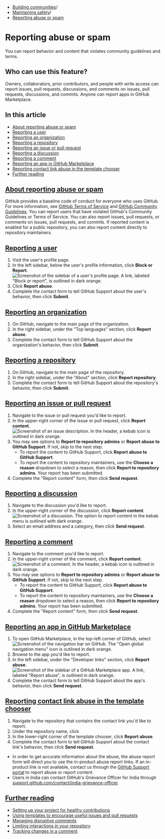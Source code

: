   * [Building communities](https://docs.github.com/en/communities "Building communities")/
  * [Maintaining safety](https://docs.github.com/en/communities/maintaining-your-safety-on-github "Maintaining safety")/
  * [Reporting abuse or spam](https://docs.github.com/en/communities/maintaining-your-safety-on-github/reporting-abuse-or-spam "Reporting abuse or spam")


# Reporting abuse or spam
You can report behavior and content that violates community guidelines and terms.
## Who can use this feature?
Owners, collaborators, prior contributors, and people with write access can report issues, pull requests, discussions, and comments on issues, pull requests, discussions, and commits. Anyone can report apps in GitHub Marketplace.
## In this article
  * [About reporting abuse or spam](https://docs.github.com/en/communities/maintaining-your-safety-on-github/reporting-abuse-or-spam#about-reporting-abuse-or-spam)
  * [Reporting a user](https://docs.github.com/en/communities/maintaining-your-safety-on-github/reporting-abuse-or-spam#reporting-a-user)
  * [Reporting an organization](https://docs.github.com/en/communities/maintaining-your-safety-on-github/reporting-abuse-or-spam#reporting-an-organization)
  * [Reporting a repository](https://docs.github.com/en/communities/maintaining-your-safety-on-github/reporting-abuse-or-spam#reporting-a-repository)
  * [Reporting an issue or pull request](https://docs.github.com/en/communities/maintaining-your-safety-on-github/reporting-abuse-or-spam#reporting-an-issue-or-pull-request)
  * [Reporting a discussion](https://docs.github.com/en/communities/maintaining-your-safety-on-github/reporting-abuse-or-spam#reporting-a-discussion)
  * [Reporting a comment](https://docs.github.com/en/communities/maintaining-your-safety-on-github/reporting-abuse-or-spam#reporting-a-comment)
  * [Reporting an app in GitHub Marketplace](https://docs.github.com/en/communities/maintaining-your-safety-on-github/reporting-abuse-or-spam#reporting-an-app-in-github-marketplace)
  * [Reporting contact link abuse in the template chooser](https://docs.github.com/en/communities/maintaining-your-safety-on-github/reporting-abuse-or-spam#reporting-contact-link-abuse-in-the-template-chooser)
  * [Further reading](https://docs.github.com/en/communities/maintaining-your-safety-on-github/reporting-abuse-or-spam#further-reading)


## [About reporting abuse or spam](https://docs.github.com/en/communities/maintaining-your-safety-on-github/reporting-abuse-or-spam#about-reporting-abuse-or-spam)
GitHub provides a baseline code of conduct for everyone who uses GitHub. For more information, see [GitHub Terms of Service](https://docs.github.com/en/site-policy/github-terms/github-terms-of-service) and [GitHub Community Guidelines](https://docs.github.com/en/site-policy/github-terms/github-community-guidelines).
You can report users that have violated GitHub's Community Guidelines or Terms of Service. You can also report issues, pull requests, or comments on issues, pull requests, and commits.
If reported content is enabled for a public repository, you can also report content directly to repository maintainers.
## [Reporting a user](https://docs.github.com/en/communities/maintaining-your-safety-on-github/reporting-abuse-or-spam#reporting-a-user)
  1. Visit the user's profile page.
  2. In the left sidebar, below the user's profile information, click **Block or Report**.
![Screenshot of the sidebar of a user's profile page. A link, labeled "Block or report", is outlined in dark orange.](https://docs.github.com/assets/cb-133977/images/help/profile/profile-block-or-report-button.png)
  3. Click **Report abuse**.
  4. Complete the contact form to tell GitHub Support about the user's behavior, then click **Submit**.


## [Reporting an organization](https://docs.github.com/en/communities/maintaining-your-safety-on-github/reporting-abuse-or-spam#reporting-an-organization)
  1. On GitHub, navigate to the main page of the organization.
  2. In the right sidebar, under the "Top languages" section, click **Report abuse**.
  3. Complete the contact form to tell GitHub Support about the organization's behavior, then click **Submit**.


## [Reporting a repository](https://docs.github.com/en/communities/maintaining-your-safety-on-github/reporting-abuse-or-spam#reporting-a-repository)
  1. On GitHub, navigate to the main page of the repository.
  2. In the right sidebar, under the "About" section, click **Report repository**.
  3. Complete the contact form to tell GitHub Support about the repository's behavior, then click **Submit**.


## [Reporting an issue or pull request](https://docs.github.com/en/communities/maintaining-your-safety-on-github/reporting-abuse-or-spam#reporting-an-issue-or-pull-request)
  1. Navigate to the issue or pull request you'd like to report.
  2. In the upper-right corner of the issue or pull request, click **Report content**.
![Screenshot of an issue description. In the header, a kebab icon is outlined in dark orange.](https://docs.github.com/assets/cb-24597/images/help/repository/menu-report-issue-or-pr.png)
  3. You may see options to **Report to repository admins** or **Report abuse to GitHub Support**. If not, skip to the next step.
     * To report the content to GitHub Support, click **Report abuse to GitHub Support**.
     * To report the content to repository maintainers, use the **Choose a reason** dropdown to select a reason, then click **Report to repository admins**. Your report has been submitted.
  4. Complete the "Report content" form, then click **Send request**.


## [Reporting a discussion](https://docs.github.com/en/communities/maintaining-your-safety-on-github/reporting-abuse-or-spam#reporting-a-discussion)
  1. Navigate to the discussion you'd like to report.
  2. In the upper-right corner of the discussion, click **Report content**.
![Screenshot of a discussion. The option to report content in the kebab menu is outlined with dark orange.](https://docs.github.com/assets/cb-66249/images/help/discussions/report-discussion.png)
  3. Select an email address and a category, then click **Send request**.


## [Reporting a comment](https://docs.github.com/en/communities/maintaining-your-safety-on-github/reporting-abuse-or-spam#reporting-a-comment)
  1. Navigate to the comment you'd like to report.
  2. In the upper-right corner of the comment, click **Report content**.
![Screenshot of a comment. In the header, a kebab icon is outlined in dark orange.](https://docs.github.com/assets/cb-24597/images/help/repository/menu-report-issue-or-pr.png)
  3. You may see options to **Report to repository admins** or **Report abuse to GitHub Support**. If not, skip to the next step.
     * To report the content to GitHub Support, click **Report abuse to GitHub Support**.
     * To report the content to repository maintainers, use the **Choose a reason** dropdown to select a reason, then click **Report to repository admins**. Your report has been submitted.
  4. Complete the "Report content" form, then click **Send request**.


## [Reporting an app in GitHub Marketplace](https://docs.github.com/en/communities/maintaining-your-safety-on-github/reporting-abuse-or-spam#reporting-an-app-in-github-marketplace)
  1. To open GitHub Marketplace, in the top-left corner of GitHub, select 
![Screenshot of the navigation bar on GitHub. The "Open global navigation menu" icon is outlined in dark orange.](https://docs.github.com/assets/cb-2683/images/help/navigation/global-navigation-menu-icon.png)
  2. Browse to the app you'd like to report.
  3. In the left sidebar, under the "Developer links" section, click **Report abuse**.
![Screenshot of the sidebar of a GitHub Marketplace app. A link, labeled "Report abuse", is outlined in dark orange.](https://docs.github.com/assets/cb-11963/images/help/marketplace/marketplace-report-app.png)
  4. Complete the contact form to tell GitHub Support about the app's behavior, then click **Send request**.


## [Reporting contact link abuse in the template chooser](https://docs.github.com/en/communities/maintaining-your-safety-on-github/reporting-abuse-or-spam#reporting-contact-link-abuse-in-the-template-chooser)
  1. Navigate to the repository that contains the contact link you'd like to report.
  2. Under the repository name, click 
  3. In the lower-right corner of the template chooser, click **Report abuse**.
  4. Complete the contact form to tell GitHub Support about the contact link's behavior, then click **Send request**.


  * In order to get accurate information about the abuse, the abuse report form will direct you to use the in-product abuse report links. If an in-product link is not available, contact us through the [GitHub Support portal](https://support.github.com) to report abuse or report content.
  * Users in India can contact GitHub's Grievance Officer for India through [support.github.com/contact/india-grievance-officer](https://support.github.com/contact/india-grievance-officer).


## [Further reading](https://docs.github.com/en/communities/maintaining-your-safety-on-github/reporting-abuse-or-spam#further-reading)
  * [Setting up your project for healthy contributions](https://docs.github.com/en/communities/setting-up-your-project-for-healthy-contributions)
  * [Using templates to encourage useful issues and pull requests](https://docs.github.com/en/communities/using-templates-to-encourage-useful-issues-and-pull-requests)
  * [Managing disruptive comments](https://docs.github.com/en/communities/moderating-comments-and-conversations/managing-disruptive-comments)
  * [Limiting interactions in your repository](https://docs.github.com/en/communities/moderating-comments-and-conversations/limiting-interactions-in-your-repository)
  * [Tracking changes in a comment](https://docs.github.com/en/communities/moderating-comments-and-conversations/tracking-changes-in-a-comment)


